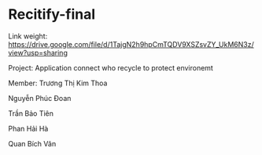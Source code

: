 # Recitify-final
Link weight: https://drive.google.com/file/d/1TajgN2h9hpCmTQDV9XSZsvZY_UkM6N3z/view?usp=sharing

Project:
Application connect who recycle to protect environemt

Member:
Trương Thị Kim Thoa

Nguyễn Phúc Đoan

Trần Bảo Tiên

Phan Hải Hà

Quan Bích Vân







